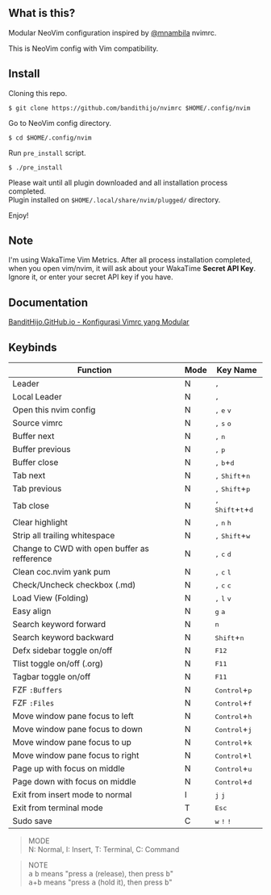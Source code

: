 <!--

                   ██
                  ░░
 ███████  ██    ██ ██ ██████████  ██████  █████
░░██░░░██░██   ░██░██░░██░░██░░██░░██░░█ ██░░░██
 ░██  ░██░░██ ░██ ░██ ░██ ░██ ░██ ░██ ░ ░██  ░░
 ░██  ░██ ░░████  ░██ ░██ ░██ ░██ ░██   ░██   ██
 ███  ░██  ░░██   ░██ ███ ░██ ░██░███   ░░█████
░░░   ░░    ░░    ░░ ░░░  ░░  ░░ ░░░     ░░░░░

-->

## What is this?

Modular NeoVim configuration inspired by [@mnambila](https://github.com/mnabila/nvimrc) nvimrc.

This is NeoVim config with Vim compatibility.

## Install

Cloning this repo.

```
$ git clone https://github.com/bandithijo/nvimrc $HOME/.config/nvim
```

Go to NeoVim config directory.

```
$ cd $HOME/.config/nvim
```

Run `pre_install` script.

```
$ ./pre_install
```

Please wait until all plugin downloaded and all installation process completed.<br>
Plugin installed on `$HOME/.local/share/nvim/plugged/` directory.

Enjoy!

## Note

I'm using WakaTime Vim Metrics. After all process installation completed, when you open vim/nvim, it will ask about your WakaTime **Secret API Key**. Ignore it, or enter your secret API key if you have.


## Documentation

[BanditHijo.GitHub.io - Konfigurasi Vimrc yang Modular](https://bandithijo.github.io/blog/konfigurasi-vimrc-yang-modular)

## Keybinds

| Function                                     | Mode | Key Name                                                |
|----------------------------------------------|------|---------------------------------------------------------|
| Leader                                       | N    | <kbd>,</kbd>                                            |
| Local Leader                                 | N    | <kbd>,</kbd>                                            |
| Open this nvim config                        | N    | <kbd>,</kbd> <kbd>e</kbd> <kbd>v</kbd>                  |
| Source vimrc                                 | N    | <kbd>,</kbd> <kbd>s</kbd> <kbd>o</kbd>                  |
| Buffer next                                  | N    | <kbd>,</kbd> <kbd>n</kbd>                               |
| Buffer previous                              | N    | <kbd>,</kbd> <kbd>p</kbd>                               |
| Buffer close                                 | N    | <kbd>,</kbd> <kbd>b</kbd>+<kbd>d</kbd>                  |
| Tab next                                     | N    | <kbd>,</kbd> <kbd>Shift</kbd>+<kbd>n</kbd>              |
| Tab previous                                 | N    | <kbd>,</kbd> <kbd>Shift</kbd>+<kbd>p</kbd>              |
| Tab close                                    | N    | <kbd>,</kbd> <kbd>Shift</kbd>+<kbd>t</kbd>+<kbd>d</kbd> |
| Clear highlight                              | N    | <kbd>,</kbd> <kbd>n</kbd> <kbd>h</kbd>                  |
| Strip all trailing whitespace                | N    | <kbd>,</kbd> <kbd>Shift</kbd>+<kbd>w</kbd>              |
| Change to CWD with open buffer as refference | N    | <kbd>,</kbd> <kbd>c</kbd> <kbd>d</kbd>                  |
| Clean coc.nvim yank pum                      | N    | <kbd>,</kbd> <kbd>c</kbd> <kbd>l</kbd>                  |
| Check/Uncheck checkbox (.md)                 | N    | <kbd>,</kbd> <kbd>c</kbd> <kbd>c</kbd>                  |
| Load View (Folding)                          | N    | <kbd>,</kbd> <kbd>l</kbd> <kbd>v</kbd>                  |
| Easy align                                   | N    | <kbd>g</kbd> <kbd>a</kbd>                               |
| Search keyword forward                       | N    | <kbd>n</kbd>                                            |
| Search keyword backward                      | N    | <kbd>Shift</kbd>+<kbd>n</kbd>                           |
| Defx sidebar toggle on/off                   | N    | <kbd>F12</kbd>                                          |
| Tlist toggle on/off (.org)                   | N    | <kbd>F11</kbd>                                          |
| Tagbar toggle on/off                         | N    | <kbd>F11</kbd>                                          |
| FZF `:Buffers`                               | N    | <kbd>Control</kbd>+<kbd>p</kbd>                         |
| FZF `:Files`                                 | N    | <kbd>Control</kbd>+<kbd>f</kbd>                         |
| Move window pane focus to left               | N    | <kbd>Control</kbd>+<kbd>h</kbd>                         |
| Move window pane focus to down               | N    | <kbd>Control</kbd>+<kbd>j</kbd>                         |
| Move window pane focus to up                 | N    | <kbd>Control</kbd>+<kbd>k</kbd>                         |
| Move window pane focus to right              | N    | <kbd>Control</kbd>+<kbd>l</kbd>                         |
| Page up with focus on middle                 | N    | <kbd>Control</kbd>+<kbd>u</kbd>                         |
| Page down with focus on middle               | N    | <kbd>Control</kbd>+<kbd>d</kbd>                         |
| Exit from insert mode to normal              | I    | <kbd>j</kbd> <kbd>j</kbd>                               |
| Exit from terminal mode                      | T    | <kbd>Esc</kbd>                                          |
| Sudo save                                    | C    | <kbd>w</kbd> <kbd>!</kbd> <kbd>!</kbd>                  |

> MODE<br>
> N: Normal, I: Insert, T: Terminal, C: Command

> NOTE<br>
> <kbd>a</kbd> <kbd>b</kbd> means "press <kbd>a</kbd> (release), then press <kbd>b</kbd>"<br>
> <kbd>a</kbd>+<kbd>b</kbd> means "press <kbd>a</kbd> (hold it), then press <kbd>b</kbd>"
